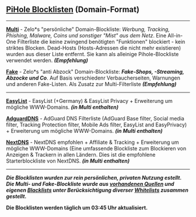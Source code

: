 ## [PiHole Blocklisten](https://github.com/Zelo72/rpi/tree/master/pihole/blocklists) (Domain-Format)
---
[**Multi**](https://raw.githubusercontent.com/Zelo72/rpi/master/pihole/blocklists/multi.txt) - Zelo*s "persönliche" Domain-Blockliste: *Werbung, Tracking, Phishing, Malware, Coins und sonstiger "Mist" aus dem Netz*. Eine All-in-One Filterliste die keine zwingend benötigten "Funktionen" blockiert - kein striktes Blocken. Dead-Hosts (Hosts-Adressen die nicht mehr existieren) wurden aus dieser Liste entfernt. Sie kann als alleinige Pihole-Blockliste verwendet werden. ***(Empfehlung)*** 

[**Fake**](https://raw.githubusercontent.com/Zelo72/rpi/master/pihole/blocklists/fake.txt) - Zelo*s "anti Abzock" Domain-Blockliste: ***Fake-Shops, -Streaming, Abzocke und Co***. Auf Basis verschiedenr Verbaucherseiten, Warnungen und anderen Fake-Listen. Als Zusatz zur Multi-Filterliste ***(Empfehlung)***

---

[**EasyList**](https://raw.githubusercontent.com/Zelo72/rpi/master/pihole/blocklists/easylist.txt) - EasyList (+Germany) & EasyList Privacy + Erweiterung um mögliche WWW-Domains. ***(in Multi enthalten)***

[**AdguardDNS**](https://raw.githubusercontent.com/Zelo72/rpi/master/pihole/blocklists/adguarddns.txt) - AdGuard DNS Filterliste (AdGuard Base filter, Social media filter, Tracking Protection filter, Mobile Ads filter, EasyList and EasyPrivacy) + Erweiterung um mögliche WWW-Domains. ***(in Multi enthalten)***

[**NextDNS**](https://raw.githubusercontent.com/Zelo72/rpi/master/pihole/blocklists/nextdns.txt) - NextDNS empfohlen + Affiliate & Tracking + Erweiterung um mögliche WWW-Domains (Eine umfassende Blockliste zum Blockieren von Anzeigen & Trackern in allen Ländern. Dies ist die empfohlene Starterblockliste von NextDNS. ***(in Multi enthalten)***

---

***Die Blocklisten wurden zur rein persönlichen, privaten Nutzung estellt. Die Multi- und Fake-Blockliste wurde aus [vorhandenen Quellen](https://github.com/Zelo72/rpi/tree/master/pihole/blocklists/quellen) und eigenen [Blacklists](https://github.com/Zelo72/rpi/tree/master/pihole/blocklists/quellen) unter Berücksichtigung diverser [Whitelists](https://github.com/Zelo72/rpi/tree/master/pihole/blocklists/quellen) zusammen gestellt.***

**Die Blocklisten werden täglich um 03:45 Uhr aktualisiert.**
